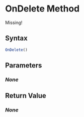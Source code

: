 # OnDelete Method
Missing!

## Syntax
```javascript
OnDelete()
```

## Parameters
### *None*

## Return Value
### *None*
